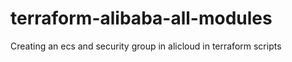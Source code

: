 # terraform-alibaba-all-modules
Creating an ecs and security group in alicloud in terraform scripts 
